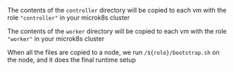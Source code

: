 The contents of the `controller` directory will be copied to each vm with the
role `"controller"` in your microk8s cluster

The contents of the `worker` directory will be copied to each vm with the role
`"worker"` in your microk8s cluster

When all the files are copied to a node, we run `/${role}/bootstrap.sh` on the
node, and it does the final runtime setup
